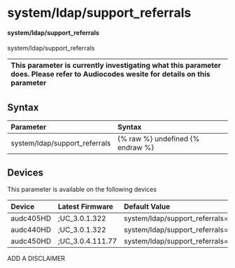 ﻿---
description: system/ldap/support_referrals
search: false
---

# system/ldap/support_referrals

#### system/ldap/support_referrals

system/ldap/support_referrals


| This parameter is currently investigating what this parameter does. Please refer to Audiocodes wesite for details on this parameter | 
| :--- |

## Syntax
| Parameter | Syntax |
| :--- | :--- |
|system/ldap/support_referrals | {% raw %} undefined {% endraw %}|

## Devices
This parameter is available on the following devices

| Device | Latest Firmware | Default Value |
|:---|:---|:---|
| audc405HD | ;UC_3.0.1.322 | system/ldap/support_referrals=0 
| audc440HD | ;UC_3.0.1.322 | system/ldap/support_referrals=0 
| audc450HD | ;UC_3.0.4.111.77 | system/ldap/support_referrals=0 

ADD A DISCLAIMER
